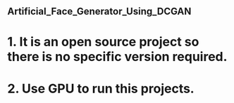 ## Artificial_Face_Generator_Using_DCGAN

# 1. It is an open source project so there is no specific version required.

# 2. Use GPU to run this projects.
